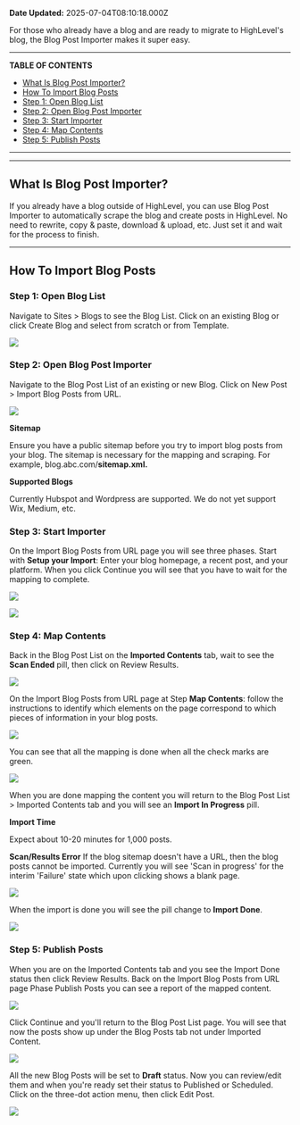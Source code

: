 **Date Updated:** 2025-07-04T08:10:18.000Z

For those who already have a blog and are ready to migrate to HighLevel's blog, the Blog Post Importer makes it super easy.

---

**TABLE OF CONTENTS**

* [What Is Blog Post Importer?](#What-Is-Blog-Post-Importer?)
* [How To Import Blog Posts](#How-To-Import-Blog-Posts)
* [Step 1: Open Blog List](#Step-1%3A-Open-Blog-List)
* [Step 2: Open Blog Post Importer](#Step-2%3A-Open-Blog-Post-Importer)
* [Step 3: Start Importer](#Step-3%3A-Start-Importer)
* [Step 4: Map Contents](#Step-4%3A-Map-Contents)
* [Step 5: Publish Posts](#Step-5%3A-Publish-Posts)

---

  
---

## **What Is Blog Post Importer?**

  
If you already have a blog outside of HighLevel, you can use Blog Post Importer to automatically scrape the blog and create posts in HighLevel. No need to rewrite, copy & paste, download & upload, etc. Just set it and wait for the process to finish.

---

## **How To Import Blog Posts**

  
### **Step 1: Open Blog List**

Navigate to Sites > Blogs to see the Blog List. Click on an existing Blog or click Create Blog and select from scratch or from Template.

  
![](https://s3.amazonaws.com/cdn.freshdesk.com/data/helpdesk/attachments/production/155049323534/original/k4_Y-Gch6o5p4fUMpbQAG7aiv2-hHobxZg.png?1751594435)
  
  
### **Step 2: Open Blog Post Importer**

Navigate to the Blog Post List of an existing or new Blog. Click on New Post > Import Blog Posts from URL.

  
![](https://s3.amazonaws.com/cdn.freshdesk.com/data/helpdesk/attachments/production/155049323548/original/TJgeBfHKsBa5I-y3cIzbsCmh72aZ_QHGzQ.png?1751594560)
  
  
**Sitemap**  
  
Ensure you have a public sitemap before you try to import blog posts from your blog. The sitemap is necessary for the mapping and scraping. For example, blog.abc.com/**sitemap.xml.**  
  
**Supported Blogs**  
  
Currently Hubspot and Wordpress are supported. We do not yet support Wix, Medium, etc.

  
### **Step 3: Start Importer**

On the Import Blog Posts from URL page you will see three phases. Start with **Setup your Import**: Enter your blog homepage, a recent post, and your platform. When you click Continue you will see that you have to wait for the mapping to complete.

  
![](https://s3.amazonaws.com/cdn.freshdesk.com/data/helpdesk/attachments/production/155049323555/original/g3OwRMzuvHyfXmlYAnUkc3T3aaP6XDaoDw.png?1751594620)

  
![](https://s3.amazonaws.com/cdn.freshdesk.com/data/helpdesk/attachments/production/155049323674/original/fz97lujKgQOHoDL9CLnF7zY-laKzTnYqqw.png?1751595257)
  
  
### **Step 4: Map Contents**

Back in the Blog Post List on the **Imported Contents** tab, wait to see the **Scan Ended** pill, then click on Review Results.

  
![](https://s3.amazonaws.com/cdn.freshdesk.com/data/helpdesk/attachments/production/155049323689/original/vA7ynZ-4Z5tUBFd25NgiAzLEySjWlcPASA.png?1751595339)
  
  
On the Import Blog Posts from URL page at Step **Map Contents**: follow the instructions to identify which elements on the page correspond to which pieces of information in your blog posts.

  
![](https://s3.amazonaws.com/cdn.freshdesk.com/data/helpdesk/attachments/production/155049323733/original/8e5dPHIqlkmMkd-lhOeymNFdYOs1LvbWjA.png?1751595484)
  
  
You can see that all the mapping is done when all the check marks are green.

  
![](https://s3.amazonaws.com/cdn.freshdesk.com/data/helpdesk/attachments/production/155049323786/original/Ha3y3_XXPCEbln9iEDTj_GfeEBTNmHsi9A.png?1751595711)
  
  
When you are done mapping the content you will return to the Blog Post List > Imported Contents tab and you will see an **Import In Progress** pill.

  
**Import Time** 
  
Expect about 10-20 minutes for 1,000 posts.

**Scan/Results Error**
If the blog sitemap doesn't have a URL, then the blog posts cannot be imported. Currently you will see 'Scan in progress' for the interim 'Failure' state which upon clicking shows a blank page.

  
![](https://s3.amazonaws.com/cdn.freshdesk.com/data/helpdesk/attachments/production/155049323814/original/icS6g_FrPRZx-rSTfCm8PLT5mzbR-IcpZw.png?1751595818)
  
  
When the import is done you will see the pill change to **Import Done**.

  
![](https://s3.amazonaws.com/cdn.freshdesk.com/data/helpdesk/attachments/production/155049323822/original/whZRwoEdXVibyGwAIqbxKMwPhFZkmKxi6w.png?1751595896)
  
  
### **Step 5: Publish Posts**

When you are on the Imported Contents tab and you see the Import Done status then click Review Results. Back on the Import Blog Posts from URL page Phase Publish Posts you can see a report of the mapped content.

  
![](https://s3.amazonaws.com/cdn.freshdesk.com/data/helpdesk/attachments/production/155049323840/original/X5Ok22TICnsqZULG1t2GSqXGa1SjcsTAvQ.png?1751596016)
  
  
Click Continue and you'll return to the Blog Post List page. You will see that now the posts show up under the Blog Posts tab not under Imported Content.

  
![](https://s3.amazonaws.com/cdn.freshdesk.com/data/helpdesk/attachments/production/155049323867/original/S_HzorVBXHE7Y-epA-qLtj1iJnc10Osqig.png?1751596163)
  
  
All the new Blog Posts will be set to **Draft** status. Now you can review/edit them and when you're ready set their status to Published or Scheduled. Click on the three-dot action menu, then click Edit Post.

  
![](https://s3.amazonaws.com/cdn.freshdesk.com/data/helpdesk/attachments/production/155049323906/original/x2v7RF4qTQipEbu7BjENKVtir_iDg77jww.png?1751596330)

  